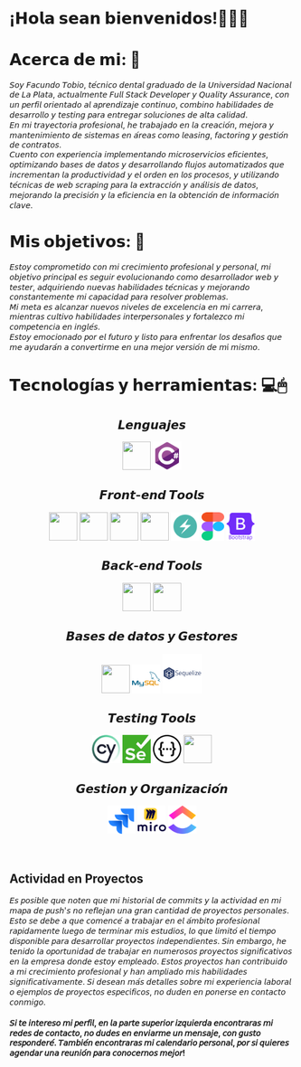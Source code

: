# ¡𝗛𝗼𝗹𝗮 𝘀𝗲𝗮𝗻 𝗯𝗶𝗲𝗻𝘃𝗲𝗻𝗶𝗱𝗼s!👨‍💻👋


# 𝗔𝗰𝗲𝗿𝗰𝗮 𝗱𝗲 𝗺𝗶:  💬

𝘚𝘰𝘺 𝘍𝘢𝘤𝘶𝘯𝘥𝘰 𝘛𝘰𝘣𝘪𝘰, 𝘵𝘦́𝘤𝘯𝘪𝘤𝘰 𝘥𝘦𝘯𝘵𝘢𝘭 𝘨𝘳𝘢𝘥𝘶𝘢𝘥𝘰 𝘥𝘦 𝘭𝘢 𝘜𝘯𝘪𝘷𝘦𝘳𝘴𝘪𝘥𝘢𝘥 𝘕𝘢𝘤𝘪𝘰𝘯𝘢𝘭 𝘥𝘦 𝘓𝘢 𝘗𝘭𝘢𝘵𝘢, 𝘢𝘤𝘵𝘶𝘢𝘭𝘮𝘦𝘯𝘵𝘦 𝘍𝘶𝘭𝘭 𝘚𝘵𝘢𝘤𝘬 𝘋𝘦𝘷𝘦𝘭𝘰𝑝𝘦𝘳 𝘺 𝘘𝘶𝘢𝘭𝘪𝘵𝘺 𝘈𝘴𝘴𝘶𝘳𝘢𝘯𝘤𝘦, 𝘤𝘰𝘯 𝘶𝘯 𝑝𝘦𝘳𝘧𝘪𝘭 𝘰𝘳𝘪𝘦𝘯𝘵𝘢𝘥𝘰 𝘢𝘭 𝘢𝑝𝘳𝘦𝘯𝘥𝘪𝘻𝘢𝘫𝘦 𝘤𝘰𝘯𝘵𝘪𝘯𝘶𝘰, 𝘤𝘰𝘮𝘣𝘪𝘯𝘰 𝘩𝘢𝘣𝘪𝘭𝘪𝘥𝘢𝘥𝘦𝘴 𝘥𝘦 𝘥𝘦𝘴𝘢𝘳𝘳𝘰𝘭𝘭𝘰 𝘺 𝘵𝘦𝘴𝘵𝘪𝘯𝘨 𝑝𝘢𝘳𝘢 𝘦𝘯𝘵𝘳𝘦𝘨𝘢𝘳 𝘴𝘰𝘭𝘶𝘤𝘪𝘰𝘯𝘦𝘴 𝘥𝘦 𝘢𝘭𝘵𝘢 𝘤𝘢𝘭𝘪𝘥𝘢𝘥.
</br>
𝘌𝘯 𝘮𝘪 𝘵𝘳𝘢𝘺𝘦𝘤𝘵𝘰𝘳𝘪𝘢 𝑝𝘳𝘰𝘧𝘦𝘴𝘪𝘰𝘯𝘢𝘭, 𝘩𝘦 𝘵𝘳𝘢𝘣𝘢𝘫𝘢𝘥𝘰 𝘦𝘯 𝘭𝘢 𝘤𝘳𝘦𝘢𝘤𝘪𝘰́𝘯, 𝘮𝘦𝘫𝘰𝘳𝘢 𝘺 𝘮𝘢𝘯𝘵𝘦𝘯𝘪𝘮𝘪𝘦𝘯𝘵𝘰 𝘥𝘦 𝘴𝘪𝘴𝘵𝘦𝘮𝘢𝘴 𝘦𝘯 𝘢́𝘳𝘦𝘢𝘴 𝘤𝘰𝘮𝘰 𝘭𝘦𝘢𝘴𝘪𝘯𝘨, 𝘧𝘢𝘤𝘵𝘰𝘳𝘪𝘯𝘨 𝘺 𝘨𝘦𝘴𝘵𝘪𝘰́𝘯 𝘥𝘦 𝘤𝘰𝘯𝘵𝘳𝘢𝘵𝘰𝘴.
</br>
𝘊𝘶𝘦𝘯𝘵𝘰 𝘤𝘰𝘯 𝘦𝘹𝑝𝘦𝘳𝘪𝘦𝘯𝘤𝘪𝘢 𝘪𝘮𝑝𝘭𝘦𝘮𝘦𝘯𝘵𝘢𝘯𝘥𝘰 𝘮𝘪𝘤𝘳𝘰𝘴𝘦𝘳𝘷𝘪𝘤𝘪𝘰𝘴 𝘦𝘧𝘪𝘤𝘪𝘦𝘯𝘵𝘦𝘴, 𝘰𝑝𝘵𝘪𝘮𝘪𝘻𝘢𝘯𝘥𝘰 𝘣𝘢𝘴𝘦𝘴 𝘥𝘦 𝘥𝘢𝘵𝘰𝘴 𝘺 𝘥𝘦𝘴𝘢𝘳𝘳𝘰𝘭𝘭𝘢𝘯𝘥𝘰 𝘧𝘭𝘶𝘫𝘰𝘴 𝘢𝘶𝘵𝘰𝘮𝘢𝘵𝘪𝘻𝘢𝘥𝘰𝘴 𝘲𝘶𝘦 𝘪𝘯𝘤𝘳𝘦𝘮𝘦𝘯𝘵𝘢𝘯 𝘭𝘢 𝑝𝘳𝘰𝘥𝘶𝘤𝘵𝘪𝘷𝘪𝘥𝘢𝘥 𝘺 𝘦𝘭 𝘰𝘳𝘥𝘦𝘯 𝘦𝘯 𝘭𝘰𝘴 𝑝𝘳𝘰𝘤𝘦𝘴𝘰𝘴, 𝘺 𝘶𝘵𝘪𝘭𝘪𝘻𝘢𝘯𝘥𝘰 𝘵𝘦́𝘤𝘯𝘪𝘤𝘢𝘴 𝘥𝘦 𝘸𝘦𝘣 𝘴𝘤𝘳𝘢𝑝𝘪𝘯𝘨 𝑝𝘢𝘳𝘢 𝘭𝘢 𝘦𝘹𝘵𝘳𝘢𝘤𝘤𝘪𝘰́𝘯 𝘺 𝘢𝘯𝘢́𝘭𝘪𝘴𝘪𝘴 𝘥𝘦 𝘥𝘢𝘵𝘰𝘴, 𝘮𝘦𝘫𝘰𝘳𝘢𝘯𝘥𝘰 𝘭𝘢 𝑝𝘳𝘦𝘤𝘪𝘴𝘪𝘰́𝘯 𝘺 𝘭𝘢 𝘦𝘧𝘪𝘤𝘪𝘦𝘯𝘤𝘪𝘢 𝘦𝘯 𝘭𝘢 𝘰𝘣𝘵𝘦𝘯𝘤𝘪𝘰́𝘯 𝘥𝘦 𝘪𝘯𝘧𝘰𝘳𝘮𝘢𝘤𝘪𝘰́𝘯 𝘤𝘭𝘢𝘷𝘦.
</br>

# 𝗠𝗶𝘀 𝗼𝗯𝗷𝗲𝘁𝗶𝘃𝗼𝘀:  🔮
𝘌𝘴𝘵𝘰𝘺 𝘤𝘰𝘮𝑝𝘳𝘰𝘮𝘦𝘵𝘪𝘥𝘰 𝘤𝘰𝘯 𝘮𝘪 𝘤𝘳𝘦𝘤𝘪𝘮𝘪𝘦𝘯𝘵𝘰 𝑝𝘳𝘰𝘧𝘦𝘴𝘪𝘰𝘯𝘢𝘭 𝘺 𝑝𝘦𝘳𝘴𝘰𝘯𝘢𝘭, 𝘮𝘪 𝘰𝘣𝘫𝘦𝘵𝘪𝘷𝘰 𝑝𝘳𝘪𝘯𝘤𝘪𝑝𝘢𝘭 𝘦𝘴 𝘴𝘦𝘨𝘶𝘪𝘳 𝘦𝘷𝘰𝘭𝘶𝘤𝘪𝘰𝘯𝘢𝘯𝘥𝘰 𝘤𝘰𝘮𝘰 𝘥𝘦𝘴𝘢𝘳𝘳𝘰𝘭𝘭𝘢𝘥𝘰𝘳 𝘸𝘦𝘣 𝘺 𝘵𝘦𝘴𝘵𝘦𝘳, 𝘢𝘥𝘲𝘶𝘪𝘳𝘪𝘦𝘯𝘥𝘰 𝘯𝘶𝘦𝘷𝘢𝘴 𝘩𝘢𝘣𝘪𝘭𝘪𝘥𝘢𝘥𝘦𝘴 𝘵𝘦́𝘤𝘯𝘪𝘤𝘢𝘴 𝘺 𝘮𝘦𝘫𝘰𝘳𝘢𝘯𝘥𝘰 𝘤𝘰𝘯𝘴𝘵𝘢𝘯𝘵𝘦𝘮𝘦𝘯𝘵𝘦 𝘮𝘪 𝘤𝘢𝑝𝘢𝘤𝘪𝘥𝘢𝘥 𝑝𝘢𝘳𝘢 𝘳𝘦𝘴𝘰𝘭𝘷𝘦𝘳 𝑝𝘳𝘰𝘣𝘭𝘦𝘮𝘢𝘴.
 </br>
𝘔𝘪 𝘮𝘦𝘵𝘢 𝘦𝘴 𝘢𝘭𝘤𝘢𝘯𝘻𝘢𝘳 𝘯𝘶𝘦𝘷𝘰𝘴 𝘯𝘪𝘷𝘦𝘭𝘦𝘴 𝘥𝘦 𝘦𝘹𝘤𝘦𝘭𝘦𝘯𝘤𝘪𝘢 𝘦𝘯 𝘮𝘪 𝘤𝘢𝘳𝘳𝘦𝘳𝘢, 𝘮𝘪𝘦𝘯𝘵𝘳𝘢𝘴 𝘤𝘶𝘭𝘵𝘪𝘷𝘰 𝘩𝘢𝘣𝘪𝘭𝘪𝘥𝘢𝘥𝘦𝘴 𝘪𝘯𝘵𝘦𝘳𝑝𝘦𝘳𝘴𝘰𝘯𝘢𝘭𝘦𝘴 𝘺 𝘧𝘰𝘳𝘵𝘢𝘭𝘦𝘻𝘤𝘰 𝘮𝘪 𝘤𝘰𝘮𝑝𝘦𝘵𝘦𝘯𝘤𝘪𝘢 𝘦𝘯 𝘪𝘯𝘨𝘭𝘦́𝘴.
 </br>
𝘌𝘴𝘵𝘰𝘺 𝘦𝘮𝘰𝘤𝘪𝘰𝘯𝘢𝘥𝘰 𝑝𝘰𝘳 𝘦𝘭 𝘧𝘶𝘵𝘶𝘳𝘰 𝘺 𝘭𝘪𝘴𝘵𝘰 𝑝𝘢𝘳𝘢 𝘦𝘯𝘧𝘳𝘦𝘯𝘵𝘢𝘳 𝘭𝘰𝘴 𝘥𝘦𝘴𝘢𝘧í𝘰𝘴 𝘲𝘶𝘦 𝘮𝘦 𝘢𝘺𝘶𝘥𝘢𝘳𝘢́𝘯 𝘢 𝘤𝘰𝘯𝘷𝘦𝘳𝘵𝘪𝘳𝘮𝘦 𝘦𝘯 𝘶𝘯𝘢 𝘮𝘦𝘫𝘰𝘳 𝘷𝘦𝘳𝘴𝘪𝘰́𝘯 𝘥𝘦 𝘮í 𝘮𝘪𝘴𝘮𝘰.

# 𝗧𝗲𝗰𝗻𝗼𝗹𝗼𝗴í𝗮𝘀 𝘆 𝗵𝗲𝗿𝗿𝗮𝗺𝗶𝗲𝗻𝘁𝗮𝘀: 💻🖱

<h2 align="center">𝙇𝙚𝙣𝙜𝙪𝙖𝙟𝙚𝙨</h2>
<div class="image-container" align="center" >
<a ><img src="https://github.com/Facundotobio/Facundotobio/assets/109319944/71de8592-9798-4fe5-a8c6-356adf2120fe" width="50" height="50"/> </a>
<a><img src="https://raw.githubusercontent.com/devicons/devicon/master/icons/csharp/csharp-original.svg"  width="50" height="50"/> </a>
</div>

<h2 align="center"> 𝙁𝙧𝙤𝙣𝙩-𝙚𝙣𝙙 𝙏𝙤𝙤𝙡𝙨</h2>
<div align="center">
<a><img src="https://github.com/Facundotobio/Facundotobio/assets/109319944/80550929-9024-4e8b-a048-29e671d7095c"  width="50" height="50"/> </a>
<a><img src="https://github.com/Facundotobio/Facundotobio/assets/109319944/a0f9128c-b352-43fb-b8fe-4bee305fb247"  width="50" height="50"/> </a>
<a><img src="https://github.com/Facundotobio/Facundotobio/assets/109319944/38d4dd66-fe1c-4e73-8400-e560e11f0359"  width="50" height="50"/> </a>
<a><img src="https://github.com/Facundotobio/Facundotobio/assets/109319944/7653ad66-31e0-4fde-a8db-af5577acb7d3"  width="50" height="50"/> </a>
<a><img  src="./chackraUI.png" width="50" height="50" /> </a>
<a><img  src="./figma.png" width="40" height="50"/> </a>
<a><img src="https://raw.githubusercontent.com/devicons/devicon/master/icons/bootstrap/bootstrap-plain-wordmark.svg" width="50" height="50"/> </a>
</div>

<h2 align="center"> 𝘽𝙖𝙘𝙠-𝙚𝙣𝙙 𝙏𝙤𝙤𝙡𝙨</h2>
<div align="center">
<a><img src="https://github.com/Facundotobio/Facundotobio/assets/109319944/2cba8b15-82c2-465a-a8cc-13ecc3a3cb61" width="50" height="50"/> </a>
<a><img src="https://github.com/Facundotobio/Facundotobio/assets/109319944/acbdbad7-afe3-408b-9a66-392334194dfe"  width="50" height="50"/> </a>

</div>

<h2 align="center"> 𝘽𝙖𝙨𝙚𝙨 𝙙𝙚 𝙙𝙖𝙩𝙤𝙨 𝙮 𝙂𝙚𝙨𝙩𝙤𝙧𝙚𝙨</h2>
<div align="center">
<a><img src="https://github.com/Facundotobio/Facundotobio/assets/109319944/d9acd696-1176-4f86-b02d-f3abb86b775e"  width="50" height="50"/> </a>
<a><img src="https://raw.githubusercontent.com/devicons/devicon/master/icons/mysql/mysql-original-wordmark.svg"  width="50" height="50"/> </a>
<a><img src="./Sequelize.webp"  width="70" height="70"/> </a>
</div>

<h2 align="center">𝙏𝙚𝙨𝙩𝙞𝙣𝙜 𝙏𝙤𝙤𝙡𝙨</h2>
<div align="center" >
<a ><img src="./cypressLogo.png" width="50" height="50"/> </a>
<a><img src="./selenium.jpg" width="50" height="50"/> </a>
<a><img src="./swagger.svg" width="50" height="50"/> </a>
<a><img src="https://github.com/Facundotobio/Facundotobio/assets/109319944/6f1929aa-16fd-4a28-bdb3-376e8ece558b"  width="50" height="50"/> </a>
</div>

<h2 align="center">𝙂𝙚𝙨𝙩𝙞𝙤𝙣 𝙮 𝙊𝙧𝙜𝙖𝙣𝙞𝙯𝙖𝙘𝙞𝙤́𝙣</h2>
<div class="image-container" align="center" >
<a ><img src="./jira.svg" width="50" height="50"/> </a>
<a><img src="./miro.svg" width="50" height="50"/> </a>
<a><img src="/ClickUp.png"  width="50" height="50"/> </a>
</div>

<br />
<br />

## Actividad en Proyectos

𝘌𝘴 𝑝𝘰𝘴𝘪𝘣𝘭𝘦 𝘲𝘶𝘦 𝘯𝘰𝘵𝘦𝘯 𝘲𝘶𝘦 𝘮𝘪 𝘩𝘪𝘴𝘵𝘰𝘳𝘪𝘢𝘭 𝘥𝘦 𝘤𝘰𝘮𝘮𝘪𝘵𝘴 𝘺 𝘭𝘢 𝘢𝘤𝘵𝘪𝘷𝘪𝘥𝘢𝘥 𝘦𝘯 𝘮𝘪 𝘮𝘢𝑝𝘢 𝘥𝘦 𝑝𝘶𝘴𝘩'𝘴 𝘯𝘰 𝘳𝘦𝘧𝘭𝘦𝘫𝘢𝘯 𝘶𝘯𝘢 𝘨𝘳𝘢𝘯 𝘤𝘢𝘯𝘵𝘪𝘥𝘢𝘥 𝘥𝘦 𝑝𝘳𝘰𝘺𝘦𝘤𝘵𝘰𝘴 𝑝𝘦𝘳𝘴𝘰𝘯𝘢𝘭𝘦𝘴. 𝘌𝘴𝘵𝘰 𝘴𝘦 𝘥𝘦𝘣𝘦 𝘢 𝘲𝘶𝘦 𝘤𝘰𝘮𝘦𝘯𝘤𝘦́ 𝘢 𝘵𝘳𝘢𝘣𝘢𝘫𝘢𝘳 𝘦𝘯 𝘦𝘭 𝘢́𝘮𝘣𝘪𝘵𝘰 𝑝𝘳𝘰𝘧𝘦𝘴𝘪𝘰𝘯𝘢𝘭 𝘳𝘢𝑝𝘪𝘥𝘢𝘮𝘦𝘯𝘵𝘦 𝘭𝘶𝘦𝘨𝘰 𝘥𝘦 𝘵𝘦𝘳𝘮𝘪𝘯𝘢𝘳 𝘮𝘪𝘴 𝘦𝘴𝘵𝘶𝘥𝘪𝘰𝘴, 𝘭𝘰 𝘲𝘶𝘦 𝘭𝘪𝘮𝘪𝘵𝘰́ 𝘦𝘭 𝘵𝘪𝘦𝘮𝑝𝘰 𝘥𝘪𝘴𝑝𝘰𝘯𝘪𝘣𝘭𝘦 𝑝𝘢𝘳𝘢 𝘥𝘦𝘴𝘢𝘳𝘳𝘰𝘭𝘭𝘢𝘳 𝑝𝘳𝘰𝘺𝘦𝘤𝘵𝘰𝘴 𝘪𝘯𝘥𝘦𝑝𝘦𝘯𝘥𝘪𝘦𝘯𝘵𝘦𝘴.
𝘚𝘪𝘯 𝘦𝘮𝘣𝘢𝘳𝘨𝘰, 𝘩𝘦 𝘵𝘦𝘯𝘪𝘥𝘰 𝘭𝘢 𝘰𝑝𝘰𝘳𝘵𝘶𝘯𝘪𝘥𝘢𝘥 𝘥𝘦 𝘵𝘳𝘢𝘣𝘢𝘫𝘢𝘳 𝘦𝘯 𝘯𝘶𝘮𝘦𝘳𝘰𝘴𝘰𝘴 𝑝𝘳𝘰𝘺𝘦𝘤𝘵𝘰𝘴 𝘴𝘪𝘨𝘯𝘪𝘧𝘪𝘤𝘢𝘵𝘪𝘷𝘰𝘴 𝘦𝘯 𝘭𝘢 𝘦𝘮𝑝𝘳𝘦𝘴𝘢 𝘥𝘰𝘯𝘥𝘦 𝘦𝘴𝘵𝘰𝘺 𝘦𝘮𝑝𝘭𝘦𝘢𝘥𝘰. 𝘌𝘴𝘵𝘰𝘴 𝑝𝘳𝘰𝘺𝘦𝘤𝘵𝘰𝘴 𝘩𝘢𝘯 𝘤𝘰𝘯𝘵𝘳𝘪𝘣𝘶𝘪𝘥𝘰 𝘢 𝘮𝘪 𝘤𝘳𝘦𝘤𝘪𝘮𝘪𝘦𝘯𝘵𝘰 𝑝𝘳𝘰𝘧𝘦𝘴𝘪𝘰𝘯𝘢𝘭 𝘺 𝘩𝘢𝘯 𝘢𝘮𝑝𝘭𝘪𝘢𝘥𝘰 𝘮𝘪𝘴 𝘩𝘢𝘣𝘪𝘭𝘪𝘥𝘢𝘥𝘦𝘴 𝘴𝘪𝘨𝘯𝘪𝘧𝘪𝘤𝘢𝘵𝘪𝘷𝘢𝘮𝘦𝘯𝘵𝘦.
𝘚𝘪 𝘥𝘦𝘴𝘦𝘢𝘯 𝘮𝘢́𝘴 𝘥𝘦𝘵𝘢𝘭𝘭𝘦𝘴 𝘴𝘰𝘣𝘳𝘦 𝘮𝘪 𝘦𝘹𝑝𝘦𝘳𝘪𝘦𝘯𝘤𝘪𝘢 𝘭𝘢𝘣𝘰𝘳𝘢𝘭 𝘰 𝘦𝘫𝘦𝘮𝑝𝘭𝘰𝘴 𝘥𝘦 𝑝𝘳𝘰𝘺𝘦𝘤𝘵𝘰𝘴 𝘦𝘴𝑝𝘦𝘤í𝘧𝘪𝘤𝘰𝘴, 𝘯𝘰 𝘥𝘶𝘥𝘦𝘯 𝘦𝘯 𝑝𝘰𝘯𝘦𝘳𝘴𝘦 𝘦𝘯 𝘤𝘰𝘯𝘵𝘢𝘤𝘵𝘰 𝘤𝘰𝘯𝘮𝘪𝘨𝘰.

<h4>𝘚𝘪 𝘵𝘦 𝘪𝘯𝘵𝘦𝘳𝘦𝘴𝘰 𝘮𝘪 𝑝𝘦𝘳𝘧𝘪𝘭, 𝘦𝘯 𝘭𝘢 𝑝𝘢𝘳𝘵𝘦 𝘴𝘶𝑝𝘦𝘳𝘪𝘰𝘳 𝘪𝘻𝘲𝘶𝘪𝘦𝘳𝘥𝘢 𝘦𝘯𝘤𝘰𝘯𝘵𝘳𝘢𝘳𝘢𝘴 𝘮𝘪 𝘳𝘦𝘥𝘦𝘴 𝘥𝘦 𝘤𝘰𝘯𝘵𝘢𝘤𝘵𝘰, 𝘯𝘰 𝘥𝘶𝘥𝘦𝘴 𝘦𝘯 𝘦𝘯𝘷𝘪𝘢𝘳𝘮𝘦 𝘶𝘯 𝘮𝘦𝘯𝘴𝘢𝘫𝘦, 𝘤𝘰𝘯 𝘨𝘶𝘴𝘵𝘰 𝘳𝘦𝘴𝑝𝘰𝘯𝘥𝘦𝘳𝘦́.
𝘛𝘢𝘮𝘣𝘪𝘦́𝘯 𝘦𝘯𝘤𝘰𝘯𝘵𝘳𝘢𝘳𝘢𝘴 𝘮𝘪 𝘤𝘢𝘭𝘦𝘯𝘥𝘢𝘳𝘪𝘰 𝑝𝘦𝘳𝘴𝘰𝘯𝘢𝘭, 𝑝𝘰𝘳 𝘴𝘪 𝘲𝘶𝘪𝘦𝘳𝘦𝘴 𝘢𝘨𝘦𝘯𝘥𝘢𝘳 𝘶𝘯𝘢 𝘳𝘦𝘶𝘯𝘪𝘰́𝘯 𝑝𝘢𝘳𝘢 𝘤𝘰𝘯𝘰𝘤𝘦𝘳𝘯𝘰𝘴 𝘮𝘦𝘫𝘰𝘳!</h4>